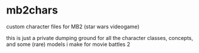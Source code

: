 # mb2chars
custom character files for MB2 (star wars videogame)


this is just a private dumping ground for all the character classes, concepts, and some (rare) models i make for movie battles 2
